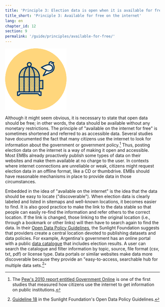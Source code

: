 ```yaml
---
title: 'Principle 3: Election data is open when it is available for free on the internet'
title_short: 'Principle 3: Available for free on the internet'
lang: en
chapter_id: 12
section: 9
permalink: '/guide/principles/available-for-free/'
---
```


![Available for free on the internet](/assets/images/inventory/principles/available-for-free.png)

Although it might seem obvious, it is necessary to state that open data should be free; in other words, the data should be available without any monetary restrictions. The principle of "available on the internet for free" is sometimes shortened and referred to as accessible data. Several studies have documented the fact that many citizens use the internet to look for information about the government or government policy.[^1] Thus, posting election data on the internet is a way of making it open and accessible. Most EMBs already proactively publish some types of data on their websites and make them available at no charge to the user. In contexts where internet connections are unreliable or weak, citizens might request election data in an offline format, like a CD or thumbdrive. EMBs should have reasonable mechanisms in place to provide data in those circumstances.

Embedded in the idea of "available on the internet" is the idea that the data should be easy to locate ("discoverable"). When election data is clearly labeled and listed in sitemaps and well-known locations, it becomes easier to find. It is also good practice to make the link to the data stable so that people can easily re-find the information and refer others to the correct location. If the link is changed, those linking to the original location (i.e., through a bookmark or other links) will then have to search again to find the data. In their [Open Data Policy Guidelines](http://sunlightfoundation.com/opendataguidelines/#data-portals-and-websites), the Sunlight Foundation suggests that providers create a central location devoted to publishing datasets and data policies. For example, Argentina's government has an online portal with a public [data catalogue](http://datospublicos.gob.ar/data/dataset) that includes election results. A user can search the catalogue and filter information by topic, source, file format (csv, txt, pdf) or license type. Data portals or similar websites make data more discoverable because they provide an "easy-to-access, searchable hub for multiple data sets.[^2]"

[^1]: The [Pew's 2010 report entitled Government Online](http://www.pewinternet.org/2010/04/27/government-online/) is one of the first studies that measured how citizens use the internet to get information on public institutions.
[^2]: [Guideline 18](http://sunlightfoundation.com/opendataguidelines/#data-portals-and-websites) in the Sunlight Foundation's Open Data Policy Guidelines.
